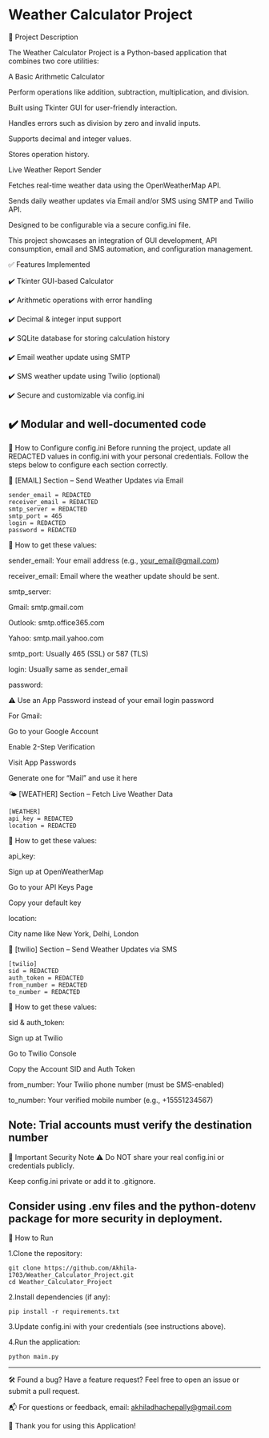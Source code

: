 # Weather Calculator Project
📌 Project Description

The Weather Calculator Project is a Python-based application that combines two core utilities:

A Basic Arithmetic Calculator

Perform operations like addition, subtraction, multiplication, and division.

Built using Tkinter GUI for user-friendly interaction.

Handles errors such as division by zero and invalid inputs.

Supports decimal and integer values.

Stores operation history.

Live Weather Report Sender

Fetches real-time weather data using the OpenWeatherMap API.

Sends daily weather updates via Email and/or SMS using SMTP and Twilio API.

Designed to be configurable via a secure config.ini file.

This project showcases an integration of GUI development, API consumption, email and SMS automation, and configuration management.

✅ Features Implemented

✔️ Tkinter GUI-based Calculator

✔️ Arithmetic operations with error handling

✔️ Decimal & integer input support

✔️ SQLite database for storing calculation history

✔️ Email weather update using SMTP

✔️ SMS weather update using Twilio (optional)

✔️ Secure and customizable via config.ini

✔️ Modular and well-documented code
---
🔧 How to Configure config.ini
Before running the project, update all REDACTED values in config.ini with your personal credentials. Follow the steps below to configure each section correctly.

📧 [EMAIL] Section – Send Weather Updates via Email
```
sender_email = REDACTED
receiver_email = REDACTED
smtp_server = REDACTED
smtp_port = 465
login = REDACTED
password = REDACTED
```
🔹 How to get these values:

sender_email: Your email address (e.g., your_email@gmail.com)

receiver_email: Email where the weather update should be sent.

smtp_server:

Gmail: smtp.gmail.com

Outlook: smtp.office365.com

Yahoo: smtp.mail.yahoo.com

smtp_port: Usually 465 (SSL) or 587 (TLS)

login: Usually same as sender_email

password:

⚠️ Use an App Password instead of your email login password

For Gmail:

Go to your Google Account

Enable 2-Step Verification

Visit App Passwords

Generate one for “Mail” and use it here

🌤️ [WEATHER] Section – Fetch Live Weather Data
```
[WEATHER]
api_key = REDACTED
location = REDACTED
```
🔹 How to get these values:

api_key:

Sign up at OpenWeatherMap

Go to your API Keys Page

Copy your default key

location:

City name like New York, Delhi, London

📲 [twilio] Section – Send Weather Updates via SMS
```
[twilio]
sid = REDACTED
auth_token = REDACTED
from_number = REDACTED
to_number = REDACTED
```
🔹 How to get these values:

sid & auth_token:

Sign up at Twilio

Go to Twilio Console

Copy the Account SID and Auth Token

from_number:
Your Twilio phone number (must be SMS-enabled)

to_number:
Your verified mobile number (e.g., +15551234567)

Note: Trial accounts must verify the destination number
---
🛑 Important Security Note
⚠️ Do NOT share your real config.ini or credentials publicly.

Keep config.ini private or add it to .gitignore.

Consider using .env files and the python-dotenv package for more security in deployment.
---
🚀 How to Run

1.Clone the repository:
```
git clone https://github.com/Akhila-1703/Weather_Calculator_Project.git
cd Weather_Calculator_Project
```
2.Install dependencies (if any):
```
pip install -r requirements.txt
```
3.Update config.ini with your credentials (see instructions above).

4.Run the application:
```
python main.py
```
---
 🛠️ Found a bug? Have a feature request? Feel free to open an issue or submit a pull request.
 
📬 For questions or feedback, email: akhiladhachepally@gmail.com

🙏  Thank you for using this Application!
